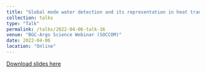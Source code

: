 ```yaml
---
title: "Global mode water detection and its representation in heat transport"
collection: talks
type: "Talk"
permalink: /talks/2022-04-06-talk-16
venue: "BGC-Argo Science Webinar (SOCCOM)"
date: 2022-04-06
location: "Online"
---
```


[Download slides here](http://yanxu-chen.github.io/files/Oral_ENS_6.pdf)

